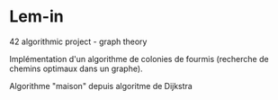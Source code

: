 Lem-in
======

42 algorithmic project - graph theory

Implémentation d'un algorithme de colonies de fourmis (recherche de chemins optimaux dans un graphe).

Algorithme "maison" depuis algoritme de Dijkstra
